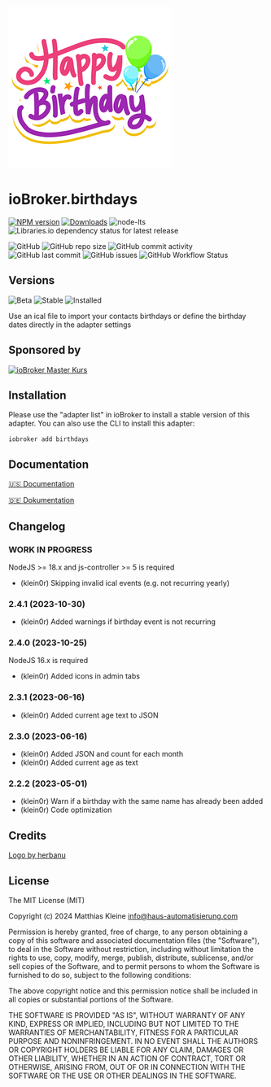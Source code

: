 ![Logo](admin/birthdays.png)

# ioBroker.birthdays

[![NPM version](https://img.shields.io/npm/v/iobroker.birthdays?style=flat-square)](https://www.npmjs.com/package/iobroker.birthdays)
[![Downloads](https://img.shields.io/npm/dm/iobroker.birthdays?label=npm%20downloads&style=flat-square)](https://www.npmjs.com/package/iobroker.birthdays)
![node-lts](https://img.shields.io/node/v-lts/iobroker.birthdays?style=flat-square)
![Libraries.io dependency status for latest release](https://img.shields.io/librariesio/release/npm/iobroker.birthdays?label=npm%20dependencies&style=flat-square)

![GitHub](https://img.shields.io/github/license/klein0r/iobroker.birthdays?style=flat-square)
![GitHub repo size](https://img.shields.io/github/repo-size/klein0r/iobroker.birthdays?logo=github&style=flat-square)
![GitHub commit activity](https://img.shields.io/github/commit-activity/m/klein0r/iobroker.birthdays?logo=github&style=flat-square)
![GitHub last commit](https://img.shields.io/github/last-commit/klein0r/iobroker.birthdays?logo=github&style=flat-square)
![GitHub issues](https://img.shields.io/github/issues/klein0r/iobroker.birthdays?logo=github&style=flat-square)
![GitHub Workflow Status](https://img.shields.io/github/actions/workflow/status/klein0r/iobroker.birthdays/test-and-release.yml?branch=master&logo=github&style=flat-square)

## Versions

![Beta](https://img.shields.io/npm/v/iobroker.birthdays.svg?color=red&label=beta)
![Stable](http://iobroker.live/badges/birthdays-stable.svg)
![Installed](http://iobroker.live/badges/birthdays-installed.svg)

Use an ical file to import your contacts birthdays or define the birthday dates directly in the adapter settings

## Sponsored by

[![ioBroker Master Kurs](https://haus-automatisierung.com/images/ads/ioBroker-Kurs.png?2024)](https://haus-automatisierung.com/iobroker-kurs/?refid=iobroker-birthdays)

## Installation

Please use the "adapter list" in ioBroker to install a stable version of this adapter. You can also use the CLI to install this adapter:

```
iobroker add birthdays
```

## Documentation

[🇺🇸 Documentation](./docs/en/README.md)

[🇩🇪 Dokumentation](./docs/de/README.md)

## Changelog

<!--
  Placeholder for the next version (at the beginning of the line):
  ### **WORK IN PROGRESS**
-->
### **WORK IN PROGRESS**

NodeJS >= 18.x and js-controller >= 5 is required

* (klein0r) Skipping invalid ical events (e.g. not recurring yearly)

### 2.4.1 (2023-10-30)

* (klein0r) Added warnings if birthday event is not recurring

### 2.4.0 (2023-10-25)

NodeJS 16.x is required

* (klein0r) Added icons in admin tabs

### 2.3.1 (2023-06-16)

* (klein0r) Added current age text to JSON

### 2.3.0 (2023-06-16)

* (klein0r) Added JSON and count for each month
* (klein0r) Added current age as text

### 2.2.2 (2023-05-01)

* (klein0r) Warn if a birthday with the same name has already been added
* (klein0r) Code optimization

## Credits

[Logo by herbanu](https://pixabay.com/de/vectors/geburtstag-karte-cele-feier-design-3148707/)

## License

The MIT License (MIT)

Copyright (c) 2024 Matthias Kleine <info@haus-automatisierung.com>

Permission is hereby granted, free of charge, to any person obtaining a copy
of this software and associated documentation files (the "Software"), to deal
in the Software without restriction, including without limitation the rights
to use, copy, modify, merge, publish, distribute, sublicense, and/or sell
copies of the Software, and to permit persons to whom the Software is
furnished to do so, subject to the following conditions:

The above copyright notice and this permission notice shall be included in
all copies or substantial portions of the Software.

THE SOFTWARE IS PROVIDED "AS IS", WITHOUT WARRANTY OF ANY KIND, EXPRESS OR
IMPLIED, INCLUDING BUT NOT LIMITED TO THE WARRANTIES OF MERCHANTABILITY,
FITNESS FOR A PARTICULAR PURPOSE AND NONINFRINGEMENT. IN NO EVENT SHALL THE
AUTHORS OR COPYRIGHT HOLDERS BE LIABLE FOR ANY CLAIM, DAMAGES OR OTHER
LIABILITY, WHETHER IN AN ACTION OF CONTRACT, TORT OR OTHERWISE, ARISING FROM,
OUT OF OR IN CONNECTION WITH THE SOFTWARE OR THE USE OR OTHER DEALINGS IN
THE SOFTWARE.
